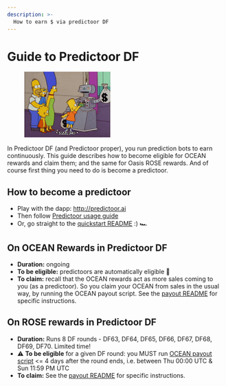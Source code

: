 ```yaml
---
description: >-
  How to earn $ via predictoor DF
---
```


# Guide to Predictoor DF

<figure><img src="../.gitbook/assets/gif/money-robot.gif" alt=""></figure>

In Predictoor DF (and Predictoor proper), you run prediction bots to earn continuously. This guide describes how to become eligible for OCEAN rewards and claim them; and the same for Oasis ROSE rewards. And of course first thing you need to do is become a predictoor.

## How to become a predictoor

- Play with the dapp: http://predictoor.ai
- Then follow [Predictoor usage guide](../predictoor/pdr-earn.md)
- Or, go straight to the [quickstart README](https://github.com/oceanprotocol/pdr-backend/blob/main/READMEs/predictoor.md) :) 🏎️

## On OCEAN Rewards in Predictoor DF

- **Duration:** ongoing
- **To be eligible:** predictoors are automatically eligible 🧘
- **To claim:** recall that the OCEAN rewards act as more sales coming to you (as a predictoor). So you claim your OCEAN from sales in the usual way, by running the OCEAN payout script. See the [payout README](https://github.com/oceanprotocol/pdr-backend/blob/main/READMEs/payout.md) for specific instructions.


## On ROSE rewards in Predictoor DF

- **Duration:** Runs 8 DF rounds - DF63, DF64, DF65, DF66, DF67, DF68, DF69, DF70. Limited time!
- ⚠️ **To be eligible** for a given DF round: you MUST run [OCEAN payout script](https://github.com/oceanprotocol/pdr-backend/blob/main/READMEs/payout.md) <= 4 days after the round ends, i.e. between Thu 00:00 UTC & Sun 11:59 PM UTC
- **To claim:** See the [payout README](https://github.com/oceanprotocol/pdr-backend/blob/main/READMEs/payout.md) for specific instructions.



